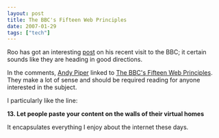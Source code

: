 ```yaml
---
layout: post
title: The BBC's Fifteen Web Principles
date: 2007-01-29
tags: ["tech"]
---
```


Roo has got an interesting [post](http://rooreynolds.com/2007/01/27/bbc-20/) on his recent visit to the BBC; it certain sounds like they are heading in good directions.

In the comments, [Andy Piper](http://andypiper.wordpress.com/) linked to [The BBC's Fifteen Web Principles](http://www.tomski.com/archive/new_archive/000063.html). They make a lot of sense and should be required reading for anyone interested in the subject.

I particularly like the line:

**13. Let people paste your content on the walls of their virtual homes**

It encapsulates everything I enjoy about the internet these days.